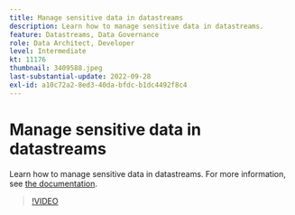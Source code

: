```yaml
---
title: Manage sensitive data in datastreams
description: Learn how to manage sensitive data in datastreams.
feature: Datastreams, Data Governance
role: Data Architect, Developer
level: Intermediate
kt: 11176
thumbnail: 3409588.jpeg
last-substantial-update: 2022-09-28
exl-id: a10c72a2-8ed3-40da-bfdc-b1dc4492f8c4
---
```

# Manage sensitive data in datastreams

Learn how to manage sensitive data in datastreams.  For more information, see [the documentation](https://experienceleague.adobe.com/docs/experience-platform/edge/datastreams/overview.html).

>[!VIDEO](https://video.tv.adobe.com/v/3409588/?quality=12&learn=on)
